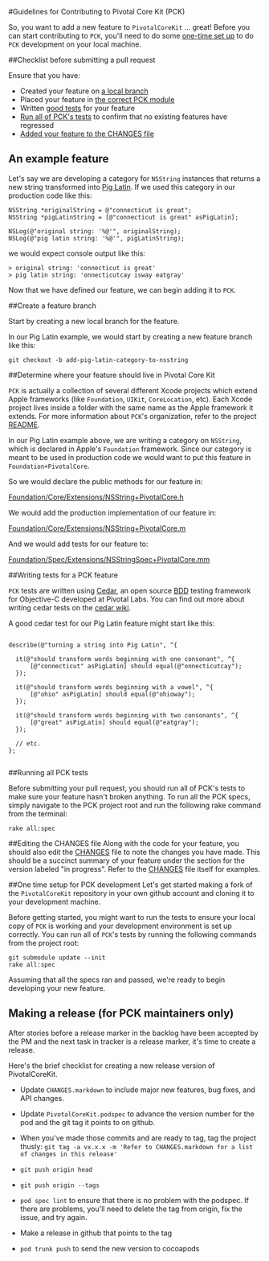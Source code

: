 #Guidelines for Contributing to Pivotal Core Kit (PCK)

So, you want to add a new feature to `PivotalCoreKit` … great! Before you can start contributing to `PCK`, you'll need to do some [one-time set up](#one_time_setup) to do `PCK` development on your local machine.

##Checklist before submitting a pull request

Ensure that you have:  

* Created your feature on [a local branch](#create_feature_branch)
* Placed your feature in [the correct PCK module](#where_feature_lives)
* Written [good tests](#writing_feature_tests) for your feature
* [Run all of PCK's tests](#run_all_pck_tests) to confirm that no existing features have regressed
* [Added your feature to the CHANGES file](#editing_changes_authors)

## An example feature

Let's say we are developing a category for `NSString` instances that returns a
new string transformed into [Pig Latin](https://en.wikipedia.org/wiki/Pig_Latin).  If we used this category in our production code like this:

```
NSString *originalString = @"connecticut is great";
NSString *pigLatinString = [@"connecticut is great" asPigLatin];

NSLog(@"original string: '%@'", originalString);
NSLog(@"pig latin string: '%@'", pigLatinString);
```

we would expect console output like this:

```
> original string: 'connecticut is great'
> pig latin string: 'onnecticutcay isway eatgray'
```

Now that we have defined our feature, we can begin adding it to `PCK`.

##<a name="create_feature_branch"></a>Create a feature branch

Start by creating a new local branch for the feature.

In our Pig Latin example, we would start by creating a new feature branch like this:

```
git checkout -b add-pig-latin-category-to-nsstring
```

##<a name="where_feature_lives"></a>Determine where your feature should live in Pivotal Core Kit

`PCK` is actually a collection of several different Xcode projects which extend Apple frameworks (like `Foundation`, `UIKit`, `CoreLocation`, etc). Each Xcode project lives inside a folder with the same name as the Apple framework it extends.  For more information about `PCK`'s organization, refer to the project [README](README.markdown).

In our Pig Latin example above, we are writing a category on `NSString`, which is declared in Apple's `Foundation` framework.  Since our category is meant to be used in production code we would want to put this feature in `Foundation+PivotalCore`.

So we would declare the public methods for our feature in:

[Foundation/Core/Extensions/NSString+PivotalCore.h](https://github.com/pivotal/PivotalCoreKit/blob/master/Foundation/Core/Extensions/NSString+PivotalCore.h)

We would add the production implementation of our feature in:

[Foundation/Core/Extensions/NSString+PivotalCore.m](https://github.com/pivotal/PivotalCoreKit/blob/master/Foundation/Core/Extensions/NSString+PivotalCore.m)

And we would add tests for our feature to:

[Foundation/Spec/Extensions/NSStringSpec+PivotalCore.mm](https://github.com/pivotal/PivotalCoreKit/blob/master/Foundation/Spec/Extensions/NSStringSpec%2BPivotalCore.mm)




##<a name="writing_feature_tests"></a>Writing tests for a PCK feature

`PCK` tests are written using [Cedar](https://github.com/pivotal/cedar), an open source [BDD](https://en.wikipedia.org/wiki/Behavior-driven_development) testing framework for Objective-C developed at Pivotal Labs.  You can find out more about writing cedar tests on the [cedar wiki](https://github.com/pivotal/cedar/wiki).

A good cedar test for our Pig Latin feature might start like this:

```

describe(@"turning a string into Pig Latin", ^{

  it(@"should transform words beginning with one consonant", ^{
      [@"connecticut" asPigLatin] should equal(@"onnecticutcay");
  });

  it(@"should transform words beginning with a vowel", ^{
      [@"ohio" asPigLatin] should equal(@"ohioway");
  });

  it(@"should transform words beginning with two consonants", ^{
      [@"great" asPigLatin] should equal(@"eatgray");
  });

  // etc.
};


```

##<a name="run_all_pck_tests"></a>Running all PCK tests

Before submitting your pull request, you should run all of PCK's tests to make sure your feature hasn't broken anything.  To run all the PCK specs, simply navigate to the PCK project root and run the following rake command from the terminal:

```
rake all:spec
```

##<a name="editing_changes_authors"></a>Editing the CHANGES file
Along with the code for your feature, you should also edit the [CHANGES](CHANGES.markdown) file to
note the changes you have made. This should be a succinct summary of your feature
under the section for the version labeled "in progress". Refer to the [CHANGES](CHANGES.markdown) file itself for examples.

##<a name="one_time_setup"></a>One time setup for PCK development
Let's get started making a fork of the `PivotalCoreKit` repository in your
own github account and cloning it to your development machine.

Before getting started, you might want to run the tests to ensure your
local copy of `PCK` is working and your development environment is set up
correctly.  You can run all of `PCK`'s tests by running the following commands
from the project root:

```
git submodule update --init
rake all:spec
```

Assuming that all the specs ran and passed, we're ready to begin developing
your new feature.

## Making a release (for PCK maintainers only)

After stories before a release marker in the backlog have been accepted by the PM and the next task in tracker is a release marker, it's time to create a release.

Here's the brief checklist for creating a new release version of PivotalCoreKit.

* Update `CHANGES.markdown` to include major new features, bug fixes, and API changes.

* Update `PivotalCoreKit.podspec` to advance the version number for the pod and the git tag it points to on github.

* When you've made those commits and are ready to tag, tag the project thusly: `git tag -a vx.x.x -m 'Refer to CHANGES.markdown for a list of changes in this release'`

* `git push origin head`

* `git push origin --tags`

* `pod spec lint` to ensure that there is no problem with the podspec.  If there are problems, you'll need to delete the tag from origin, fix the issue, and try again.

* Make a release in github that points to the tag

* `pod trunk push` to send the new version to cocoapods
